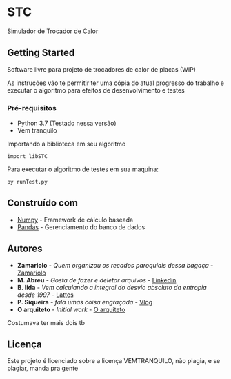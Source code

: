 # STC

Simulador de Trocador de Calor

## Getting Started

Software livre para projeto de trocadores de calor de placas (WIP)

As instruções vão te permitir ter uma cópia do atual progresso do trabalho e executar o algoritmo para efeitos de desenvolvimento e testes

### Pré-requisitos

<ul>
<li> Python 3.7 (Testado nessa versão)
<li> Vem tranquilo

</ul>
Importando a biblioteca em seu algoritmo

```
import libSTC
```

Para executar o algoritmo de testes em sua maquina:
```
py runTest.py
```

## Construído com

* [Numpy](https://numpy.org/) - Framework de cálculo baseada
* [Pandas](https://pandas.pydata.org/) - Gerenciamento do banco de dados

## Autores

* **Zamariolo** - *Quem organizou os recados paroquiais dessa bagaça* - [Zamariolo](https://github.com/Zamariolo)
* **M. Abreu** - *Gosta de fazer e deletar arquivos* - [Linkedin](https://www.spacex.com/)
* **B. Iida** - *Vem calculando a integral do desvio absoluto da entropia desde 1997* - [Lattes](https://pt.wikipedia.org/wiki/Uma_Mente_Brilhante)
* **P. Siqueira** - *fala umas coisa engraçada* - [Vlog](https://onepieceex.net/)
* **O arquiteto** - *Initial work* - [O arquiteto](https://matrix.fandom.com/wiki/The_Architect)

Costumava ter mais dois tb

## Licença

Este projeto é licenciado sobre a licença VEMTRANQUILO, não plagia, e se plagiar, manda pra gente
